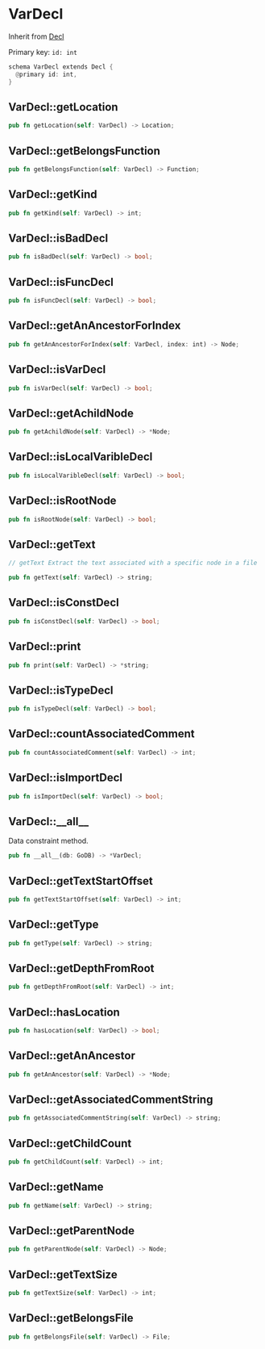 # VarDecl

Inherit from [Decl](./Decl.md)

Primary key: `id: int`

```rust
schema VarDecl extends Decl {
  @primary id: int,
}
```
## VarDecl::getLocation

```rust
pub fn getLocation(self: VarDecl) -> Location;
```
## VarDecl::getBelongsFunction

```rust
pub fn getBelongsFunction(self: VarDecl) -> Function;
```
## VarDecl::getKind

```rust
pub fn getKind(self: VarDecl) -> int;
```
## VarDecl::isBadDecl

```rust
pub fn isBadDecl(self: VarDecl) -> bool;
```
## VarDecl::isFuncDecl

```rust
pub fn isFuncDecl(self: VarDecl) -> bool;
```
## VarDecl::getAnAncestorForIndex

```rust
pub fn getAnAncestorForIndex(self: VarDecl, index: int) -> Node;
```
## VarDecl::isVarDecl

```rust
pub fn isVarDecl(self: VarDecl) -> bool;
```
## VarDecl::getAchildNode

```rust
pub fn getAchildNode(self: VarDecl) -> *Node;
```
## VarDecl::isLocalVaribleDecl

```rust
pub fn isLocalVaribleDecl(self: VarDecl) -> bool;
```
## VarDecl::isRootNode

```rust
pub fn isRootNode(self: VarDecl) -> bool;
```
## VarDecl::getText

```java
// getText Extract the text associated with a specific node in a file
```
```rust
pub fn getText(self: VarDecl) -> string;
```
## VarDecl::isConstDecl

```rust
pub fn isConstDecl(self: VarDecl) -> bool;
```
## VarDecl::print

```rust
pub fn print(self: VarDecl) -> *string;
```
## VarDecl::isTypeDecl

```rust
pub fn isTypeDecl(self: VarDecl) -> bool;
```
## VarDecl::countAssociatedComment

```rust
pub fn countAssociatedComment(self: VarDecl) -> int;
```
## VarDecl::isImportDecl

```rust
pub fn isImportDecl(self: VarDecl) -> bool;
```
## VarDecl::\_\_all\_\_

Data constraint method.

```rust
pub fn __all__(db: GoDB) -> *VarDecl;
```
## VarDecl::getTextStartOffset

```rust
pub fn getTextStartOffset(self: VarDecl) -> int;
```
## VarDecl::getType

```rust
pub fn getType(self: VarDecl) -> string;
```
## VarDecl::getDepthFromRoot

```rust
pub fn getDepthFromRoot(self: VarDecl) -> int;
```
## VarDecl::hasLocation

```rust
pub fn hasLocation(self: VarDecl) -> bool;
```
## VarDecl::getAnAncestor

```rust
pub fn getAnAncestor(self: VarDecl) -> *Node;
```
## VarDecl::getAssociatedCommentString

```rust
pub fn getAssociatedCommentString(self: VarDecl) -> string;
```
## VarDecl::getChildCount

```rust
pub fn getChildCount(self: VarDecl) -> int;
```
## VarDecl::getName

```rust
pub fn getName(self: VarDecl) -> string;
```
## VarDecl::getParentNode

```rust
pub fn getParentNode(self: VarDecl) -> Node;
```
## VarDecl::getTextSize

```rust
pub fn getTextSize(self: VarDecl) -> int;
```
## VarDecl::getBelongsFile

```rust
pub fn getBelongsFile(self: VarDecl) -> File;
```

